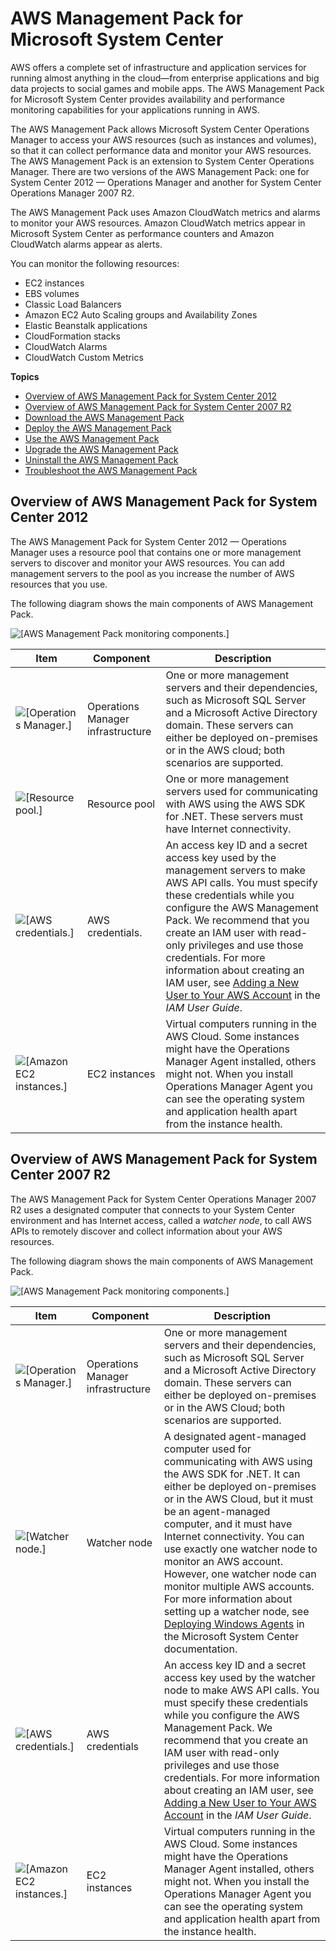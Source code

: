 # AWS Management Pack for Microsoft System Center<a name="AWSManagementPack"></a>

AWS offers a complete set of infrastructure and application services for running almost anything in the cloud—from enterprise applications and big data projects to social games and mobile apps\. The AWS Management Pack for Microsoft System Center provides availability and performance monitoring capabilities for your applications running in AWS\.

The AWS Management Pack allows Microsoft System Center Operations Manager to access your AWS resources \(such as instances and volumes\), so that it can collect performance data and monitor your AWS resources\. The AWS Management Pack is an extension to System Center Operations Manager\. There are two versions of the AWS Management Pack: one for System Center 2012 — Operations Manager and another for System Center Operations Manager 2007 R2\.

The AWS Management Pack uses Amazon CloudWatch metrics and alarms to monitor your AWS resources\. Amazon CloudWatch metrics appear in Microsoft System Center as performance counters and Amazon CloudWatch alarms appear as alerts\.

You can monitor the following resources:
+ EC2 instances
+ EBS volumes
+ Classic Load Balancers
+ Amazon EC2 Auto Scaling groups and Availability Zones
+ Elastic Beanstalk applications
+ CloudFormation stacks
+ CloudWatch Alarms
+ CloudWatch Custom Metrics

**Topics**
+ [Overview of AWS Management Pack for System Center 2012](#overview-2012)
+ [Overview of AWS Management Pack for System Center 2007 R2](#overview-2007)
+ [Download the AWS Management Pack](DownloadAWSmp.md)
+ [Deploy the AWS Management Pack](DeployingAWSmp.md)
+ [Use the AWS Management Pack](UsingAWSmp.md)
+ [Upgrade the AWS Management Pack](upgrading-awsmp.md)
+ [Uninstall the AWS Management Pack](uninstalling-awsmp.md)
+ [Troubleshoot the AWS Management Pack](TroubleshootingAWSmp.md)

## Overview of AWS Management Pack for System Center 2012<a name="overview-2012"></a>

The AWS Management Pack for System Center 2012 — Operations Manager uses a resource pool that contains one or more management servers to discover and monitor your AWS resources\. You can add management servers to the pool as you increase the number of AWS resources that you use\.

The following diagram shows the main components of AWS Management Pack\.

![\[AWS Management Pack monitoring components.\]](http://docs.aws.amazon.com/AWSEC2/latest/WindowsGuide/images/AWSMPcomponents-4-22-21.png)


| Item | Component | Description | 
| --- | --- | --- | 
|  ![\[Operations Manager.\]](http://docs.aws.amazon.com/AWSEC2/latest/WindowsGuide/images/callouts/1.png)  |  Operations Manager infrastructure  |  One or more management servers and their dependencies, such as Microsoft SQL Server and a Microsoft Active Directory domain\. These servers can either be deployed on\-premises or in the AWS cloud; both scenarios are supported\.  | 
|  ![\[Resource pool.\]](http://docs.aws.amazon.com/AWSEC2/latest/WindowsGuide/images/callouts/2.png)  |  Resource pool  |  One or more management servers used for communicating with AWS using the AWS SDK for \.NET\. These servers must have Internet connectivity\.  | 
|  ![\[AWS credentials.\]](http://docs.aws.amazon.com/AWSEC2/latest/WindowsGuide/images/callouts/3.png)  |  AWS credentials\.  |  An access key ID and a secret access key used by the management servers to make AWS API calls\. You must specify these credentials while you configure the AWS Management Pack\. We recommend that you create an IAM user with read\-only privileges and use those credentials\. For more information about creating an IAM user, see [Adding a New User to Your AWS Account](https://docs.aws.amazon.com/IAM/latest/UserGuide/Using_SettingUpUser.html) in the *IAM User Guide*\.  | 
|  ![\[Amazon EC2 instances.\]](http://docs.aws.amazon.com/AWSEC2/latest/WindowsGuide/images/callouts/4.png)  |  EC2 instances  |  Virtual computers running in the AWS Cloud\. Some instances might have the Operations Manager Agent installed, others might not\. When you install Operations Manager Agent you can see the operating system and application health apart from the instance health\.  | 

## Overview of AWS Management Pack for System Center 2007 R2<a name="overview-2007"></a>

The AWS Management Pack for System Center Operations Manager 2007 R2 uses a designated computer that connects to your System Center environment and has Internet access, called a *watcher node*, to call AWS APIs to remotely discover and collect information about your AWS resources\.

The following diagram shows the main components of AWS Management Pack\.

![\[AWS Management Pack monitoring components.\]](http://docs.aws.amazon.com/AWSEC2/latest/WindowsGuide/images/AWSMPcomponents2007-4-22-21.png)


| Item | Component | Description | 
| --- | --- | --- | 
|  ![\[Operations Manager.\]](http://docs.aws.amazon.com/AWSEC2/latest/WindowsGuide/images/callouts/1.png)  |  Operations Manager infrastructure  |  One or more management servers and their dependencies, such as Microsoft SQL Server and a Microsoft Active Directory domain\. These servers can either be deployed on\-premises or in the AWS Cloud; both scenarios are supported\.  | 
|  ![\[Watcher node.\]](http://docs.aws.amazon.com/AWSEC2/latest/WindowsGuide/images/callouts/2.png)  |  Watcher node  |  A designated agent\-managed computer used for communicating with AWS using the AWS SDK for \.NET\. It can either be deployed on\-premises or in the AWS Cloud, but it must be an agent\-managed computer, and it must have Internet connectivity\. You can use exactly one watcher node to monitor an AWS account\. However, one watcher node can monitor multiple AWS accounts\. For more information about setting up a watcher node, see [Deploying Windows Agents](http://technet.microsoft.com/en-us/library/cc950516.aspx) in the Microsoft System Center documentation\.  | 
|  ![\[AWS credentials.\]](http://docs.aws.amazon.com/AWSEC2/latest/WindowsGuide/images/callouts/3.png)  |  AWS credentials  |  An access key ID and a secret access key used by the watcher node to make AWS API calls\. You must specify these credentials while you configure the AWS Management Pack\. We recommend that you create an IAM user with read\-only privileges and use those credentials\. For more information about creating an IAM user, see [Adding a New User to Your AWS Account](https://docs.aws.amazon.com/IAM/latest/UserGuide/Using_SettingUpUser.html) in the *IAM User Guide*\.  | 
|  ![\[Amazon EC2 instances.\]](http://docs.aws.amazon.com/AWSEC2/latest/WindowsGuide/images/callouts/4.png)  |  EC2 instances  |  Virtual computers running in the AWS Cloud\. Some instances might have the Operations Manager Agent installed, others might not\. When you install the Operations Manager Agent you can see the operating system and application health apart from the instance health\.  | 